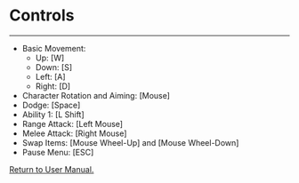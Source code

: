 # __Controls__
___

* Basic Movement:
  * Up: [W]
  * Down: [S]
  * Left: [A]
  * Right: [D]
* Character Rotation and Aiming: [Mouse]
* Dodge: [Space]
* Ability 1: [L Shift]
* Range Attack: [Left Mouse]
* Melee Attack: [Right Mouse]
* Swap Items: [Mouse Wheel-Up] and [Mouse Wheel-Down]
* Pause Menu: [ESC]

[Return to User Manual.](https://github.com/WrathOfRa/AotB/tree/master/User_Manual.md)
